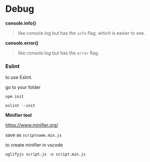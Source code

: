 # Debug

**console.info()**

> like console.log but has the `info` flag. which is easier to see.

**console.error()**

> like console.log but has the `error` flag.



### Eslint

to use Eslint.

go to your folder

`npm init`

`eslint --init`



**Minifier tool**

https://www.minifier.org/

save as `scriptname.min.js`

to create minifier in vscode

`uglifyjs script.js -o script.min.js`

